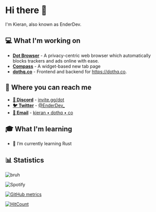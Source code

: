 # Hi there 👋

I'm Kieran, also known as EnderDev.

## 💻 What I'm working on

* **[Dot Browser](https://github.com/dothq/browser)** - A privacy-centric web browser which automatically blocks trackers and ads online with ease.
* **[Compass](https://github.com/dothq/ntp)** - A widget-based new tab page 
* **[dothq.co](https://github.com/dothq/dothq.co)** - Frontend and backend for https://dothq.co.

## 📣 Where you can reach me

* **[💬 Discord](https://invite.gg/dot)** - [invite.gg/dot](https://invite.gg/dot)
* **[🐦 Twitter](https://twitter.com/EnderDev_)** - [@EnderDev_](https://twitter.com/EnderDev_)
* **[📧 Email](mailto:kieran@dothq.co)** -  [kieran • dothq • co](mailto:kieran@dothq.co)

## 🎓 What I'm learning

* 🌱 I’m currently learning Rust

## 📊 Statistics

![bruh](https://github-readme-stats.vercel.app/api?username=enderdev&show_icons=true)

![Spotify](https://spotify-pied.vercel.app/api/spotify)

[![GitHub metrics](https://metrics.lecoq.io/EnderDev?base.community=0&base.repositories=0&base.metadata=0)](https://github.com/lowlighter/metrics)

[![HitCount](http://hits.dwyl.com/EnderDev/EnderDev.svg)](http://hits.dwyl.com/EnderDev/EnderDev)
